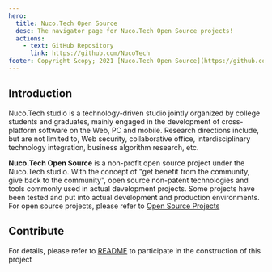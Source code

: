 ```yaml
---
hero:
  title: Nuco.Tech Open Source
  desc: The navigator page for Nuco.Tech Open Source projects!
  actions:
    - text: GitHub Repository
      link: https://github.com/NucoTech
footer: Copyright &copy; 2021 [Nuco.Tech Open Source](https://github.com/NucoTech) All Rights Reserved!
---
```


## Introduction

Nuco.Tech studio is a technology-driven studio jointly organized by college students and graduates, mainly engaged in the development of cross-platform software on the Web, PC and mobile. Research directions include, but are not limited to, Web security, collaborative office, interdisciplinary technology integration, business algorithm research, etc.

**Nuco.Tech Open Source** is a non-profit open source project under the Nuco.Tech studio. With the concept of "get benefit from the community, give back to the community", open source non-patent technologies and tools commonly used in actual development projects. Some projects have been tested and put into actual development and production environments. For open source projects, please refer to [Open Source Projects](/opensource)

## Contribute

For details, please refer to [README](https://github.com/NucoTech/NucoTech.github.io) to participate in the construction of this project
